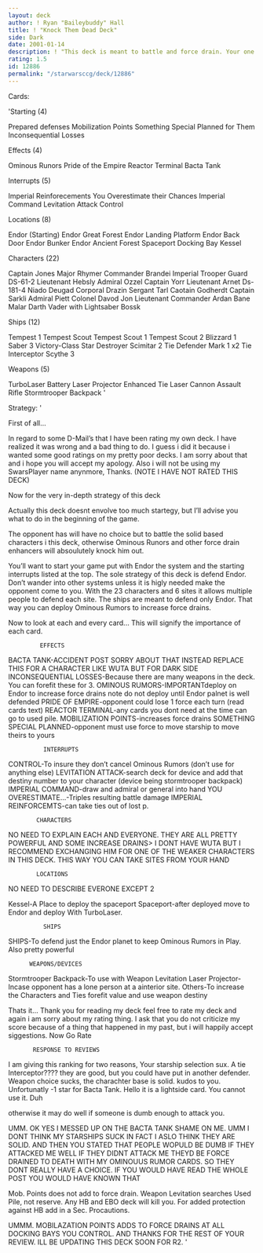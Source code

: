 ```yaml
---
layout: deck
author: ! Ryan "Baileybuddy" Hall
title: ! "Knock Them Dead Deck"
side: Dark
date: 2001-01-14
description: ! "This deck is meant to battle and force drain. Your one goal is to protect Endor sites and the planet. Don’t go to the opponent let him come to you."
rating: 1.5
id: 12886
permalink: "/starwarsccg/deck/12886"
---
```

Cards: 

'Starting  (4)

Prepared defenses
Mobilization Points
Something Special Planned for Them
Inconsequential Losses

Effects (4)

Ominous Runors
Pride of the Empire
Reactor Terminal
Bacta Tank

Interrupts (5)

Imperial Reinforecements
You Overestimate their Chances
Imperial Command
Levitation Attack
Control

Locations (8)

Endor (Starting)
Endor Great Forest
Endor Landing Platform
Endor Back Door
Endor Bunker
Endor Ancient Forest
Spaceport Docking Bay
Kessel

Characters (22)

Captain Jones
Major Rhymer
Commander Brandei
Imperial Trooper Guard
DS-61-2
Lieutenant Hebsly
Admiral Ozzel
Captain Yorr
Lieutenant Arnet
Ds-181-4
Niado Deugad
Corporal Drazin
Sergant Tarl
Caotain Godherdt
Captain Sarkli
Admiral Piett
Colonel Davod Jon
Lieutenant Commander Ardan
Bane Malar
Darth Vader with Lightsaber
Bossk

Ships (12)

Tempest 1
Tempest Scout
Tempest Scout 1
Tempest Scout 2
Blizzard 1
Saber 3
Victory-Class Star Destroyer
Scimitar 2
Tie Defender Mark 1 x2
Tie Interceptor
Scythe 3

Weapons (5)

TurboLaser Battery
Laser Projector
Enhanced Tie Laser Cannon
Assault Rifle
Stormtrooper Backpack '

Strategy: '

First of all...

In regard to some D-Mail’s that I have been rating my own deck. I have realized it was wrong and a bad thing to do. I guess i did it because i wanted some good ratings on my pretty poor decks. I am sorry about that and i hope you will accept my apology. Also i will not be using my SwarsPlayer name anynmore, Thanks.
(NOTE I HAVE NOT RATED THIS DECK)




Now for the very in-depth strategy of this deck

Actually this deck doesnt envolve too much startegy, but I’ll advise you what to do in the beginning of the game.

The opponent has will have no choice but to battle the solid based characters i this deck, otherwise Ominous Runors and other force drain enhancers will absoulutely knock him out.

You’ll want to start your game put with Endor the system and the starting interrupts listed at the top. The sole strategy of this deck is defend Endor. Don’t wander into other systems unless it is higly needed make the opponent come to you. With the 23 characters and 6 sites it allows multiple people to defend each site. The ships are meant to defend only Endor. That way you can deploy Ominous Rumors to increase force drains.


Now to look at each and every card... This will signify the importance of each card.


		     EFFECTS

BACTA TANK-ACCIDENT POST SORRY ABOUT THAT INSTEAD REPLACE THIS FOR A CHARACTER LIKE WUTA BUT FOR DARK SIDE
INCONSEQUENTIAL LOSSES-Because there are many
		       weapons in the deck. You
		       can forefit these for 3.
OMINOUS RUMORS-IMPORTANTdeploy on Endor to
	       increase force drains note do not
	       deploy until Endor palnet is well
	       defended
PRIDE OF EMPIRE-opponent could lose 1 force each
		turn (read cards text)
REACTOR TERMINAL-any cards you dont need at the
		 time can go to used pile.
MOBILIZATION POINTS-increases force drains
SOMETHING SPECIAL PLANNED-opponent must use
			  force to move starship
			  to move theirs to yours

		      INTERRUPTS

CONTROL-To insure they don’t cancel Ominous
	Rumors (don’t use for anything else)
LEVITATION ATTACK-search deck for device and add
		  that destiny number to your
		  character (device being
		  stormtrooper backpack)
IMPERIAL COMMAND-draw and admiral or general into
		 hand
YOU OVERESTIMATE...-Triples resulting battle
		    damage
IMPERIAL REINFORCEMTS-can take ties out of lost p.


		    CHARACTERS


NO NEED TO EXPLAIN EACH AND EVERYONE. THEY ARE ALL PRETTY POWERFUL AND SOME INCREASE DRAINS> I DONT HAVE WUTA BUT I RECOMMEND EXCHANGING HIM FOR ONE OF THE WEAKER CHARACTERS IN THIS DECK. THIS WAY YOU CAN TAKE SITES FROM YOUR HAND

		    LOCATIONS


NO NEED TO DESCRIBE EVERONE EXCEPT 2

Kessel-A Place to deploy the spaceport
Spaceport-after deployed move to Endor and deploy
	  With TurboLaser.


		      SHIPS

SHIPS-To defend just the Endor planet to keep
      Ominous Rumors in Play. Also pretty powerful


		  WEAPONS/DEVICES

Stormtrooper Backpack-To use with Weapon
		      Levitation
Laser Projector-Incase opponent has a lone person
		at a ainterior site.
Others-To increase the Characters and Ties forefit
       value and use weapon destiny




Thats it... Thank you for reading my deck feel free to rate my deck and again i am sorry about my rating thing. I ask that you do not criticize my score because of a thing that happened in my past, but i will happily accept siggestions. Now Go Rate


		   RESPONSE TO REVIEWS

I am giving this ranking for two reasons, Your starship selection sux. A tie Interceptor???? they are good, but you could have put in another defender. Weapon choice sucks, the charachter base is solid. kudos to you. Unfortunatly -1 star for Bacta Tank. Hello it is a lightside card. You cannot use it. Duh

otherwise it may do well if someone is dumb enough to attack you.


UMM. OK YES I MESSED UP ON THE BACTA TANK SHAME ON ME. UMM I DONT THINK MY STARSHIPS SUCK IN FACT I ASLO THINK THEY ARE SOLID. AND THEN YOU STATED THAT PEOPLE WOPULD BE DUMB IF THEY ATTACKED ME WELL IF THEY DIDNT ATTACK ME THEYD BE FORCE DRAINED TO DEATH WITH MY OMINOUUS RUMOR CARDS. SO THEY DONT REALLY HAVE A CHOICE. IF YOU WOULD HAVE READ THE WHOLE POST YOU WOULD HAVE KNOWN THAT


Mob. Points does not add to force drain. Weapon Levitation searches Used Pile, not reserve. Any HB and EBO deck will kill you. For added protection against HB add in a Sec. Procautions.


UMMM. MOBILAZATION POINTS ADDS TO FORCE DRAINS AT ALL DOCKING BAYS YOU CONTROL. AND THANKS FOR THE REST OF YOUR REVIEW. ILL BE UPDATING THIS DECK SOON FOR R2.	     '
